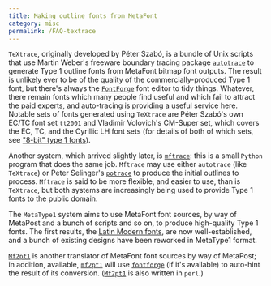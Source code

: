 ```yaml
---
title: Making outline fonts from MetaFont
category: misc
permalink: /FAQ-textrace
---
```


`TeXtrace`, originally developed by  Péter Szabó, is a
bundle of Unix scripts that use  Martin Weber's freeware boundary
tracing package
[`autotrace`](http://autotrace.sourceforge.net) to 
generate Type&nbsp;1 outline fonts from MetaFont bitmap 
font outputs.  The result is unlikely ever to be of the quality of
the commercially-produced Type&nbsp;1 font, but there's always the
[`FontForge`](http://fontforge.sourceforge.net/) font
editor to tidy things.  Whatever, there
remain fonts which many people find useful and which fail to attract
the paid experts, and auto-tracing is providing a useful service here.
Notable sets of
fonts generated using `TeXtrace` are Péter Szabó's own
EC/TC font set `tt2001` and Vladimir Volovich's
CM-Super set, which covers the EC, TC, and the
Cyrillic LH font sets (for details of both of which sets, see
["8-bit" type 1 fonts](FAQ-type1T1)).

Another system, which arrived slightly later, is 
[`mftrace`](http://www.cs.uu.nl/~hanwen/mftrace/):
this is a small `Python` program that does the same job.
`Mftrace` may use either `autotrace` (like
`TeXtrace`) or Peter Selinger's
[`potrace`](http://potrace.sourceforge.net) to produce
the initial outlines to process.  `Mftrace` is said to be
more flexible, and easier to use, than is `TeXtrace`, but both systems
are increasingly being used to provide Type&nbsp;1 fonts to the public domain.

The `MetaType1` system aims to use MetaFont font sources, by way
of MetaPost and a bunch of scripts and so on, to produce high-quality
Type&nbsp;1 fonts.  The first results, the 
[Latin Modern fonts](https://ctan.org/pkg/lm), are now
well-established, and a bunch of existing designs have been reworked
in MetaType1 format.

[`Mf2pt1`](https://ctan.org/pkg/Mf2pt1) is another translator of MetaFont font sources by way of
MetaPost; in addition,
available, [`mf2pt1`](https://ctan.org/pkg/mf2pt1) will use
[`fontforge`](http://fontforge.sourceforge.net/) (if it's
available) to auto-hint the result of its conversion.
([`Mf2pt1`](https://ctan.org/pkg/Mf2pt1) is also written in `perl`.)

